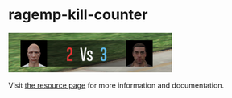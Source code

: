 # ragemp-kill-counter

![](preview.png)

Visit [the resource page](https://rage.mp/files/file/377-kill-counter/) for more information and documentation.
